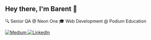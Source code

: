<h2>Hey there, I'm Barent 👋</h2>
<p>
🔍  Senior QA @ Neon One
🎓  Web Development @ Podium Education
</p>

<!-- <h3>Me Elsewhere</h3> -->
<a href="https://blangwell.medium.com/" target="_blank">
 <img alt="Medium" src="https://img.shields.io/badge/Medium-12100E?style=for-the-badge&logo=medium&logoColor=white"/>
</a>
<a href="http://linkedin.com/in/blangwell" target="_blank">
 <img alt="LinkedIn" src="https://img.shields.io/badge/linkedin-%230077B5.svg?style=for-the-badge&logo=linkedin&logoColor=white" /> 
</a>
<!-- <img src="https://visitor-badge.glitch.me/badge?page_id=blangwell.blangwell" alt="visitor badge"/> -->

